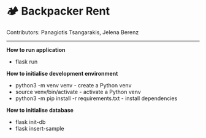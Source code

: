 # 🏕 Backpacker Rent

Contributors: Panagiotis Tsangarakis, Jelena Berenz





---

**How to run application**

- flask run

**How to initialise development environment**

- python3 -m venv venv - create a Python venv
- source venv/bin/activate - activate a Python venv
- python3 -m pip install -r requirements.txt - install dependencies

**How to initialise database**

- flask init-db 
- flask insert-sample